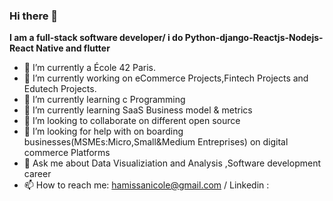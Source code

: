 ### Hi there 👋


**I am a full-stack software developer/ i do Python-django-Reactjs-Nodejs-React Native and flutter** 

- 🔭 I’m currently a École 42 Paris.
- 🔭 I’m currently working on eCommerce Projects,Fintech Projects and Edutech Projects.
- 🌱 I’m currently learning c Programming
- 🌱 I’m currently learning SaaS Business model & metrics
- 👯 I’m looking to collaborate on different open source
- 🤔 I’m looking for help with on boarding businesses(MSMEs:Micro,Small&Medium Entreprises) on digital commerce Platforms 
- 💬 Ask me about Data Visualiziation and Analysis ,Software development career
- 📫 How to reach me: hamissanicole@gmail.com / Linkedin :
